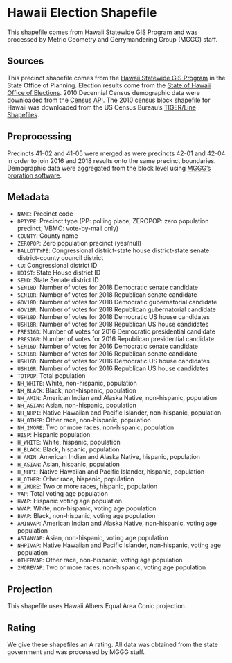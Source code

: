 # Hawaii Election Shapefile
This shapefile comes from Hawaii Statewide GIS Program and was processed by Metric Geometry and Gerrymandering Group (MGGG) staff.

## Sources
This precinct shapefile comes from the [Hawaii Statewide GIS Program](http://planning.hawaii.gov/gis/download-gis-data/) in the State Office of Planning. Election results come from the [State of Hawaii Office of Elections](https://elections.hawaii.gov/election-results/). 2010 Decennial Census demographic data were downloaded from the [Census API](https://api.census.gov/data/2010/dec/sf1). The 2010 census block shapefile for Hawaii was downloaded from the US Census Bureau’s [TIGER/Line Shapefiles](https://www.census.gov/geographies/mapping-files/time-series/geo/tiger-line-file.html).

## Preprocessing
Precincts 41-02 and 41-05 were merged as were precincts 42-01 and 42-04 in order to join 2016 and 2018 results onto the same precinct boundaries. Demographic data were aggregated from the block level using [MGGG’s proration software](https://github.com/mggg/maup).

## Metadata
* `NAME`: Precinct code
* `DPTYPE`: Precinct type (PP: polling place, ZEROPOP: zero population precinct, VBMO: vote-by-mail only)
* `COUNTY`: County name
* `ZEROPOP`: Zero population precinct (yes/null)
* `BALLOTTYPE`: Congressional district-state house district-state senate district-county council district
* `CD`: Congressional district ID
* `HDIST`: State House district ID
* `SEND`: State Senate district ID
* `SEN18D`: Number of votes for 2018 Democratic senate candidate
* `SEN18R`: Number of votes for 2018 Republican senate candidate
* `GOV18D`: Number of votes for 2018 Democratic gubernatorial candidate
* `GOV18R`: Number of votes for 2018 Republican gubernatorial candidate
* `USH18D`: Number of votes for 2018 Democratic US house candidates
* `USH18R`: Number of votes for 2018 Republican US house candidates
* `PRES16D`: Number of votes for 2016 Democratic presidential candidate
* `PRES16R`: Number of votes for 2016 Republican presidential candidate
* `SEN16D`: Number of votes for 2016 Democratic senate candidate
* `SEN16R`: Number of votes for 2016 Republican senate candidate
* `USH16D`: Number of votes for 2016 Democratic US house candidates
* `USH16R`: Number of votes for 2016 Republican US house candidates
* `TOTPOP`: Total population
* `NH_WHITE`: White, non-hispanic, population
* `NH_BLACK`: Black, non-hispanic, population
* `NH_AMIN`: American Indian and Alaska Native, non-hispanic, population
* `NH_ASIAN`: Asian, non-hispanic, population
* `NH_NHPI`: Native Hawaiian and Pacific Islander, non-hispanic, population
* `NH_OTHER`: Other race, non-hispanic, population
* `NH_2MORE`: Two or more races, non-hispanic, population
* `HISP`: Hispanic population
* `H_WHITE`: White, hispanic, population
* `H_BLACK`: Black, hispanic, population
* `H_AMIN`: American Indian and Alaska Native, hispanic, population
* `H_ASIAN`: Asian, hispanic, population
* `H_NHPI`: Native Hawaiian and Pacific Islander, hispanic, population
* `H_OTHER`: Other race, hispanic, population
* `H_2MORE`: Two or more races, hispanic, population
* `VAP`: Total voting age population
* `HVAP`: Hispanic voting age population
* `WVAP`: White, non-hispanic, voting age population
* `BVAP`: Black, non-hispanic, voting age population
* `AMINVAP`: American Indian and Alaska Native, non-hispanic, voting age population
* `ASIANVAP`: Asian, non-hispanic, voting age population
* `NHPIVAP`: Native Hawaiian and Pacific Islander, non-hispanic, voting age population
* `OTHERVAP`: Other race, non-hispanic, voting age population
* `2MOREVAP`: Two or more races, non-hispanic, voting age population

## Projection
This shapefile uses Hawaii Albers Equal Area Conic projection.

## Rating
We give these shapefiles an A rating. All data was obtained from the state government and was processed by MGGG staff.
